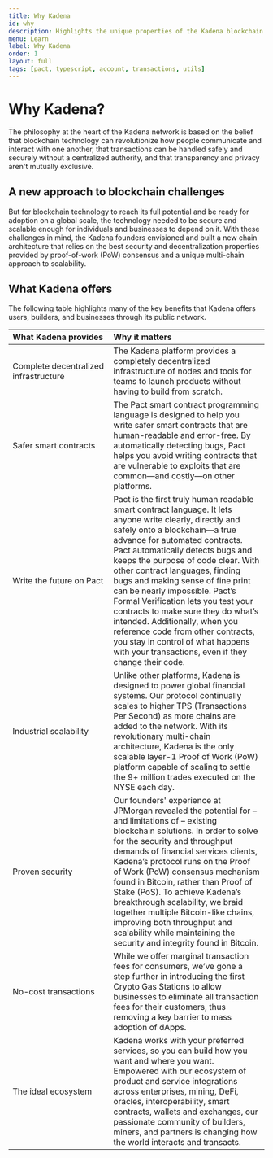 ```yaml
---
title: Why Kadena
id: why
description: Highlights the unique properties of the Kadena blockchain network with a high level overview.
menu: Learn
label: Why Kadena
order: 1
layout: full
tags: [pact, typescript, account, transactions, utils]
---
```


# Why Kadena?

The philosophy at the heart of the Kadena network is based on the belief that blockchain technology can revolutionize how people communicate and interact with one another, that transactions can be handled safely and securely without a centralized authority, and that transparency and privacy aren't mutually exclusive.

## A new approach to blockchain challenges

But for blockchain technology to reach its full potential and be ready for adoption on a global scale, the technology needed to be secure and scalable enough for individuals and businesses to depend on it.
With these challenges in mind, the Kadena founders envisioned and built a new chain architecture that relies on the best security and decentralization properties provided by proof-of-work (PoW) consensus and a unique multi-chain approach to scalability.

## What Kadena offers

The following table highlights many of the key benefits that Kadena offers users, builders, and businesses through its public network.

| What&nbsp;Kadena&nbsp;provides | Why it matters
| :-------------------- | :--------------
| Complete decentralized infrastructure | The Kadena platform provides a completely decentralized infrastructure of nodes and tools for teams to launch products without having to build from scratch.
| Safer smart contracts	| The Pact smart contract programming language is designed to help you write safer smart contracts that are human-readable and error-free. By automatically detecting bugs, Pact helps you avoid writing contracts that are vulnerable to exploits that are common—and costly—on other platforms.
| Write the future on Pact | Pact is the first truly human readable smart contract language. It lets anyone write clearly, directly and safely onto a blockchain—a true advance for automated contracts. Pact automatically detects bugs and keeps the purpose of code clear. With other contract languages, finding bugs and making sense of fine print can be nearly impossible. Pact’s Formal Verification lets you test your contracts to make sure they do what’s intended. Additionally, when you reference code from other contracts, you stay in control of what happens with your transactions, even if they change their code.
| Industrial scalability| Unlike other platforms, Kadena is designed to power global financial systems. Our protocol continually scales to higher TPS (Transactions Per Second) as more chains are added to the network. With its revolutionary multi-chain architecture, Kadena is the only scalable layer-1 Proof of Work (PoW) platform capable of scaling to settle the 9+ million trades executed on the NYSE each day.
| Proven security	| Our founders' experience at JPMorgan revealed the potential for – and limitations of – existing blockchain solutions. In order to solve for the security and throughput demands of financial services clients, Kadena’s protocol runs on the Proof of Work (PoW) consensus mechanism found in Bitcoin, rather than Proof of Stake (PoS). To achieve Kadena’s breakthrough scalability, we braid together multiple Bitcoin-like chains, improving both throughput and scalability while maintaining the security and integrity found in Bitcoin.
| No-cost transactions | While we offer marginal transaction fees for consumers, we’ve gone a step further in introducing the first Crypto Gas Stations to allow businesses to eliminate all transaction fees for their customers, thus removing a key barrier to mass adoption of dApps.
| The ideal ecosystem	| Kadena works with your preferred services, so you can build how you want and where you want. Empowered with our ecosystem of product and service integrations across enterprises, mining, DeFi, oracles, interoperability, smart contracts, wallets and exchanges, our passionate community of builders, miners, and partners is changing how the world interacts and transacts.